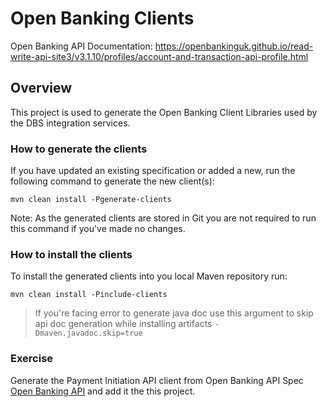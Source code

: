 # Open Banking Clients
Open Banking API Documentation: https://openbankinguk.github.io/read-write-api-site3/v3.1.10/profiles/account-and-transaction-api-profile.html

## Overview
This project is used to generate the Open Banking Client Libraries used by the DBS integration services.

### How to generate the clients
If you have updated an existing specification or added a new, run the following command to generate the new client(s):

`mvn clean install -Pgenerate-clients`

Note: As the generated clients are stored in Git you are not required to run this command if you've made no changes.

### How to install the clients
To install the generated clients into you local Maven repository run:

`mvn clean install -Pinclude-clients`

> If you're facing error to generate java doc use this argument to skip api doc generation while installing artifacts `-Dmaven.javadoc.skip=true`

### Exercise
Generate the Payment Initiation API client from Open Banking API Spec [Open Banking API](https://github.com/OpenBankingUK/read-write-api-specs) and add it the this project.